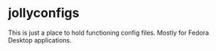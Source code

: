 # jollyconfigs
This is just a place to hold functioning config files. Mostly for Fedora Desktop applications.
